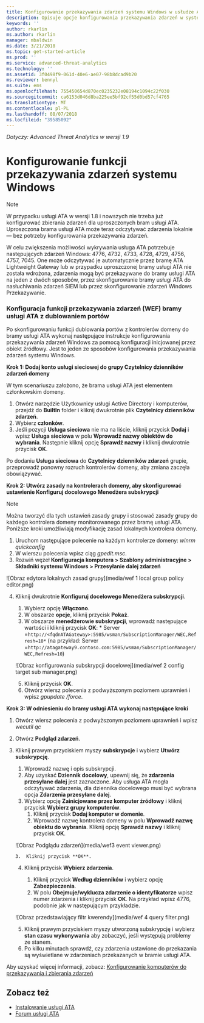 ```yaml
---
title: Konfigurowanie przekazywania zdarzeń systemu Windows w usłudze Advanced Threat Analytics | Microsoft Docs
description: Opisuje opcje konfigurowania przekazywania zdarzeń w systemie Windows za pomocą usługi ATA
keywords: ''
author: rkarlin
ms.author: rkarlin
manager: mbaldwin
ms.date: 3/21/2018
ms.topic: get-started-article
ms.prod: ''
ms.service: advanced-threat-analytics
ms.technology: ''
ms.assetid: 3f0498f9-061d-40e6-ae07-98b8dcad9b20
ms.reviewer: bennyl
ms.suite: ems
ms.openlocfilehash: 755450654d870ec0235232e08194c1094c22f030
ms.sourcegitcommit: ca6153d046d8ba225ee5bf92cf55d0bd57cf4765
ms.translationtype: MT
ms.contentlocale: pl-PL
ms.lasthandoff: 08/07/2018
ms.locfileid: "39585092"
---
```

*Dotyczy: Advanced Threat Analytics w wersji 1.9*



# <a name="configuring-windows-event-forwarding"></a>Konfigurowanie funkcji przekazywania zdarzeń systemu Windows

> [!NOTE]
> W przypadku usługi ATA w wersji 1.8 i nowszych nie trzeba już konfigurować zbierania zdarzeń dla uproszczonych bram usługi ATA. Uproszczona brama usługi ATA może teraz odczytywać zdarzenia lokalnie — bez potrzeby konfigurowania przekazywania zdarzeń.


W celu zwiększenia możliwości wykrywania usługa ATA potrzebuje następujących zdarzeń Windows: 4776, 4732, 4733, 4728, 4729, 4756, 4757, 7045. One może odczytywać je automatycznie przez bramę ATA Lightweight Gateway lub w przypadku uproszczonej bramy usługi ATA nie została wdrożona, zdarzenia mogą być przekazywane do bramy usługi ATA na jeden z dwóch sposobów, przez skonfigurowanie bramy usługi ATA do nasłuchiwania zdarzeń SIEM lub przez skonfigurowanie zdarzeń Windows Przekazywanie.



### <a name="wef-configuration-for-ata-gateways-with-port-mirroring"></a>Konfiguracja funkcji przekazywania zdarzeń (WEF) bramy usługi ATA z dublowaniem portów

Po skonfigurowaniu funkcji dublowania portów z kontrolerów domeny do bramy usługi ATA wykonaj następujące instrukcje konfigurowania przekazywania zdarzeń Windows za pomocą konfiguracji inicjowanej przez obiekt źródłowy. Jest to jeden ze sposobów konfigurowania przekazywania zdarzeń systemu Windows. 

**Krok 1: Dodaj konto usługi sieciowej do grupy Czytelnicy dzienników zdarzeń domeny** 

W tym scenariuszu założono, że brama usługi ATA jest elementem członkowskim domeny.

1.  Otwórz narzędzie Użytkownicy usługi Active Directory i komputerów, przejdź do **BuiltIn** folder i kliknij dwukrotnie plik **Czytelnicy dzienników zdarzeń**. 
2.  Wybierz **członków**.
4.  Jeśli pozycji **Usługa sieciowa** nie ma na liście, kliknij przycisk **Dodaj** i wpisz **Usługa sieciowa** w polu **Wprowadź nazwy obiektów do wybrania**. Następnie kliknij opcję **Sprawdź nazwy** i kliknij dwukrotnie przycisk **OK**. 

Po dodaniu **Usługa sieciowa** do **Czytelnicy dzienników zdarzeń** grupie, przeprowadź ponowny rozruch kontrolerów domeny, aby zmiana zaczęła obowiązywać.

**Krok 2: Utwórz zasady na kontrolerach domeny, aby skonfigurować ustawienie Konfiguruj docelowego Menedżera subskrypcji** 
> [!Note] 
> Można tworzyć dla tych ustawień zasady grupy i stosować zasady grupy do każdego kontrolera domeny monitorowanego przez bramę usługi ATA. Poniższe kroki umożliwiają modyfikację zasad lokalnych kontrolera domeny.     

1.  Uruchom następujące polecenie na każdym kontrolerze domeny: *winrm quickconfig*
2.  W wierszu polecenia wpisz ciąg *gpedit.msc*.
3.  Rozwiń węzeł **Konfiguracja komputera > Szablony administracyjne > Składniki systemu Windows > Przesyłanie dalej zdarzeń**

![Obraz edytora lokalnych zasad grupy](media/wef 1 local group policy editor.png)

4.  Kliknij dwukrotnie **Konfiguruj docelowego Menedżera subskrypcji**.
   
    1.  Wybierz opcję **Włączono**.
    2.  W obszarze **opcje**, kliknij przycisk **Pokaż**.
    3.  W obszarze **menedżerowie subskrypcji**, wprowadź następujące wartości i kliknij przycisk **OK**: * Server =`http://<fqdnATAGateway>:5985/wsman/SubscriptionManager/WEC,Refresh=10*` (na przykład: Server =`http://atagateway9.contoso.com:5985/wsman/SubscriptionManager/WEC,Refresh=10`)
 
    ![Obraz konfigurowania subskrypcji docelowej](media/wef 2 config target sub manager.png)
   
    5.  Kliknij przycisk **OK**.
    6.  Otwórz wiersz polecenia z podwyższonym poziomem uprawnień i wpisz *gpupdate /force*. 

**Krok 3: W odniesieniu do bramy usługi ATA wykonaj następujące kroki** 

1.  Otwórz wiersz polecenia z podwyższonym poziomem uprawnień i wpisz *wecutil qc*
2.  Otwórz **Podgląd zdarzeń**. 
3.  Kliknij prawym przyciskiem myszy **subskrypcje** i wybierz **Utwórz subskrypcję**. 

    1.  Wprowadź nazwę i opis subskrypcji. 
    2.  Aby uzyskać **Dziennik docelowy**, upewnij się, że **zdarzenia przesyłane dalej** jest zaznaczone. Aby usługa ATA mogła odczytywać zdarzenia, dla dziennika docelowego musi być wybrana opcja **Zdarzenia przesyłane dalej**. 
    3.  Wybierz opcję **Zainicjowane przez komputer źródłowy** i kliknij przycisk **Wybierz grupy komputerów**.
        1.  Kliknij przycisk **Dodaj komputer w domenie**.
        2.  Wprowadź nazwę kontrolera domeny w polu **Wprowadź nazwę obiektu do wybrania**. Kliknij opcję **Sprawdź nazwy** i kliknij przycisk **OK**. 
 
    ![Obraz Podglądu zdarzeń](media/wef3 event viewer.png)
 
 
        3.  Kliknij przycisk **OK**.
     4. Kliknij przycisk **Wybierz zdarzenia**.

        1. Kliknij przycisk **Według dzienników** i wybierz opcję **Zabezpieczenia**.
        2. W polu **Obejmuje/wyklucza zdarzenie o identyfikatorze** wpisz numer zdarzenia i kliknij przycisk **OK**. Na przykład wpisz 4776, podobnie jak w następującym przykładzie.

    ![Obraz przedstawiający filtr kwerendy](media/wef 4 query filter.png)

    5.  Kliknij prawym przyciskiem myszy utworzoną subskrypcję i wybierz **stan czasu wykonywania** aby zobaczyć, jeśli występują problemy ze stanem. 
    6.  Po kilku minutach sprawdź, czy zdarzenia ustawione do przekazania są wyświetlane w zdarzeniach przekazanych w bramie usługi ATA.


Aby uzyskać więcej informacji, zobacz: [Konfigurowanie komputerów do przekazywania i zbierania zdarzeń](https://technet.microsoft.com/library/cc748890)

## <a name="see-also"></a>Zobacz też
- [Instalowanie usługi ATA](install-ata-step1.md)
- [Forum usługi ATA](https://social.technet.microsoft.com/Forums/security/home?forum=mata)
